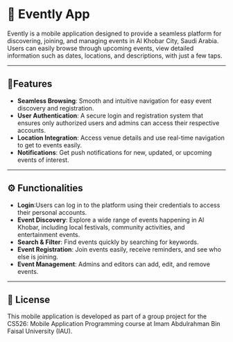 # 📱 Evently App

Evently is a mobile application designed to provide a seamless platform for discovering, joining, and managing events in Al Khobar City, Saudi Arabia. Users can easily browse through upcoming events, view detailed information such as dates, locations, and descriptions, with just a few taps.

---

##  🌟Features 

- **Seamless Browsing**: Smooth and intuitive navigation for easy event discovery and registration.
- **User Authentication**: A secure login and registration system that ensures only authorized users and admins can access their respective accounts.
- **Location Integration**: Access venue details and use real-time navigation to get to events easily.
- **Notifications**: Get push notifications for new, updated, or upcoming events of interest.
---

## ⚙️ Functionalities 
- **Login**:Users can log in to the platform using their credentials to access their personal accounts.
- **Event Discovery**: Explore a wide range of events happening in Al Khobar, including local festivals, community activities, and entertainment events.
- **Search & Filter**: Find events quickly by searching for keywords.
- **Event Registration**: Join events easily, receive reminders, and see who else is joining.
- **Event Management**: Admins and editors can add, edit, and remove events.

---

## 🔘 License 

This mobile application is developed as part of a group project for the CS526: Mobile Application Programming course at Imam Abdulrahman Bin Faisal University (IAU).
